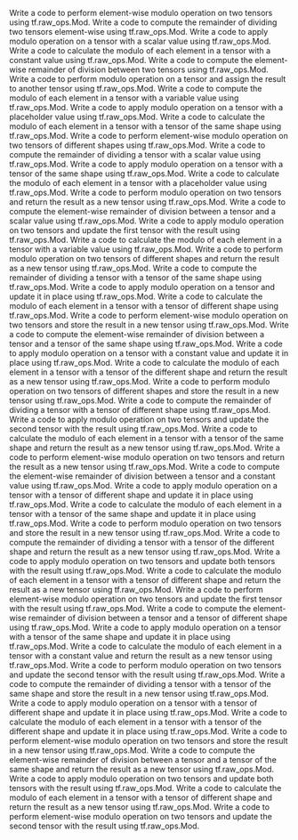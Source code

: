 Write a code to perform element-wise modulo operation on two tensors using tf.raw_ops.Mod.
Write a code to compute the remainder of dividing two tensors element-wise using tf.raw_ops.Mod.
Write a code to apply modulo operation on a tensor with a scalar value using tf.raw_ops.Mod.
Write a code to calculate the modulo of each element in a tensor with a constant value using tf.raw_ops.Mod.
Write a code to compute the element-wise remainder of division between two tensors using tf.raw_ops.Mod.
Write a code to perform modulo operation on a tensor and assign the result to another tensor using tf.raw_ops.Mod.
Write a code to compute the modulo of each element in a tensor with a variable value using tf.raw_ops.Mod.
Write a code to apply modulo operation on a tensor with a placeholder value using tf.raw_ops.Mod.
Write a code to calculate the modulo of each element in a tensor with a tensor of the same shape using tf.raw_ops.Mod.
Write a code to perform element-wise modulo operation on two tensors of different shapes using tf.raw_ops.Mod.
Write a code to compute the remainder of dividing a tensor with a scalar value using tf.raw_ops.Mod.
Write a code to apply modulo operation on a tensor with a tensor of the same shape using tf.raw_ops.Mod.
Write a code to calculate the modulo of each element in a tensor with a placeholder value using tf.raw_ops.Mod.
Write a code to perform modulo operation on two tensors and return the result as a new tensor using tf.raw_ops.Mod.
Write a code to compute the element-wise remainder of division between a tensor and a scalar value using tf.raw_ops.Mod.
Write a code to apply modulo operation on two tensors and update the first tensor with the result using tf.raw_ops.Mod.
Write a code to calculate the modulo of each element in a tensor with a variable value using tf.raw_ops.Mod.
Write a code to perform modulo operation on two tensors of different shapes and return the result as a new tensor using tf.raw_ops.Mod.
Write a code to compute the remainder of dividing a tensor with a tensor of the same shape using tf.raw_ops.Mod.
Write a code to apply modulo operation on a tensor and update it in place using tf.raw_ops.Mod.
Write a code to calculate the modulo of each element in a tensor with a tensor of different shape using tf.raw_ops.Mod.
Write a code to perform element-wise modulo operation on two tensors and store the result in a new tensor using tf.raw_ops.Mod.
Write a code to compute the element-wise remainder of division between a tensor and a tensor of the same shape using tf.raw_ops.Mod.
Write a code to apply modulo operation on a tensor with a constant value and update it in place using tf.raw_ops.Mod.
Write a code to calculate the modulo of each element in a tensor with a tensor of the different shape and return the result as a new tensor using tf.raw_ops.Mod.
Write a code to perform modulo operation on two tensors of different shapes and store the result in a new tensor using tf.raw_ops.Mod.
Write a code to compute the remainder of dividing a tensor with a tensor of different shape using tf.raw_ops.Mod.
Write a code to apply modulo operation on two tensors and update the second tensor with the result using tf.raw_ops.Mod.
Write a code to calculate the modulo of each element in a tensor with a tensor of the same shape and return the result as a new tensor using tf.raw_ops.Mod.
Write a code to perform element-wise modulo operation on two tensors and return the result as a new tensor using tf.raw_ops.Mod.
Write a code to compute the element-wise remainder of division between a tensor and a constant value using tf.raw_ops.Mod.
Write a code to apply modulo operation on a tensor with a tensor of different shape and update it in place using tf.raw_ops.Mod.
Write a code to calculate the modulo of each element in a tensor with a tensor of the same shape and update it in place using tf.raw_ops.Mod.
Write a code to perform modulo operation on two tensors and store the result in a new tensor using tf.raw_ops.Mod.
Write a code to compute the remainder of dividing a tensor with a tensor of the different shape and return the result as a new tensor using tf.raw_ops.Mod.
Write a code to apply modulo operation on two tensors and update both tensors with the result using tf.raw_ops.Mod.
Write a code to calculate the modulo of each element in a tensor with a tensor of different shape and return the result as a new tensor using tf.raw_ops.Mod.
Write a code to perform element-wise modulo operation on two tensors and update the first tensor with the result using tf.raw_ops.Mod.
Write a code to compute the element-wise remainder of division between a tensor and a tensor of different shape using tf.raw_ops.Mod.
Write a code to apply modulo operation on a tensor with a tensor of the same shape and update it in place using tf.raw_ops.Mod.
Write a code to calculate the modulo of each element in a tensor with a constant value and return the result as a new tensor using tf.raw_ops.Mod.
Write a code to perform modulo operation on two tensors and update the second tensor with the result using tf.raw_ops.Mod.
Write a code to compute the remainder of dividing a tensor with a tensor of the same shape and store the result in a new tensor using tf.raw_ops.Mod.
Write a code to apply modulo operation on a tensor with a tensor of different shape and update it in place using tf.raw_ops.Mod.
Write a code to calculate the modulo of each element in a tensor with a tensor of the different shape and update it in place using tf.raw_ops.Mod.
Write a code to perform element-wise modulo operation on two tensors and store the result in a new tensor using tf.raw_ops.Mod.
Write a code to compute the element-wise remainder of division between a tensor and a tensor of the same shape and return the result as a new tensor using tf.raw_ops.Mod.
Write a code to apply modulo operation on two tensors and update both tensors with the result using tf.raw_ops.Mod.
Write a code to calculate the modulo of each element in a tensor with a tensor of different shape and return the result as a new tensor using tf.raw_ops.Mod.
Write a code to perform element-wise modulo operation on two tensors and update the second tensor with the result using tf.raw_ops.Mod.